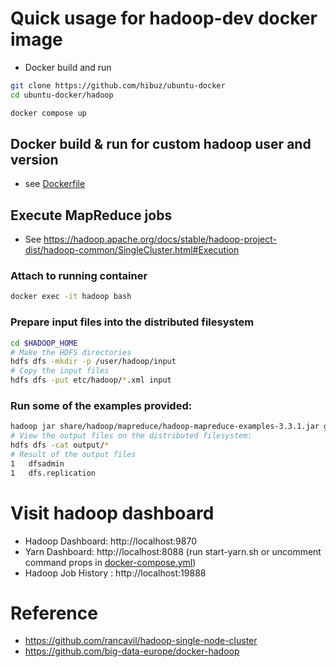 # Quick usage for hadoop-dev docker image
- Docker build and run
``` bash
git clone https://github.com/hibuz/ubuntu-docker
cd ubuntu-docker/hadoop

docker compose up
```

## Docker build & run for custom hadoop user and version
- see [Dockerfile](Dockerfile)

## Execute MapReduce jobs
- See https://hadoop.apache.org/docs/stable/hadoop-project-dist/hadoop-common/SingleCluster.html#Execution

### Attach to running container
``` bash
docker exec -it hadoop bash
```

### Prepare input files into the distributed filesystem
``` bash
cd $HADOOP_HOME
# Make the HDFS directories
hdfs dfs -mkdir -p /user/hadoop/input
# Copy the input files
hdfs dfs -put etc/hadoop/*.xml input
```

### Run some of the examples provided:
``` bash
hadoop jar share/hadoop/mapreduce/hadoop-mapreduce-examples-3.3.1.jar grep input output 'dfs[a-z.]+'
# View the output files on the distributed filesystem:
hdfs dfs -cat output/*
# Result of the output files 
1	dfsadmin
1	dfs.replication
```

# Visit hadoop dashboard
- Hadoop Dashboard: http://localhost:9870
- Yarn Dashboard: http://localhost:8088 (run start-yarn.sh or uncomment command props in [docker-compose.yml](docker-compose.yml))
- Hadoop Job History : http://localhost:19888
# Reference
- https://github.com/rancavil/hadoop-single-node-cluster
- https://github.com/big-data-europe/docker-hadoop